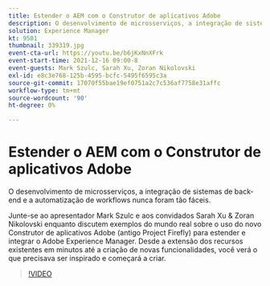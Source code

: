```yaml
---
title: Estender o AEM com o Construtor de aplicativos Adobe
description: O desenvolvimento de microsserviços, a integração de sistemas de back-end e a automatização de workflows nunca foram tão fáceis.
solution: Experience Manager
kt: 9501
thumbnail: 339319.jpg
event-cta-url: https://youtu.be/b6jKxNnXFrk
event-start-time: 2021-12-16 09:00-8
event-guests: Mark Szulc, Sarah Xu, Zoran Nikolovski
exl-id: e8c3e768-125b-4595-bcfc-5495f6595c3a
source-git-commit: 17070f55bae19ef0751a2c7c536af7758e31affc
workflow-type: tm+mt
source-wordcount: '90'
ht-degree: 0%

---
```


# Estender o AEM com o Construtor de aplicativos Adobe

O desenvolvimento de microsserviços, a integração de sistemas de back-end e a automatização de workflows nunca foram tão fáceis.

Junte-se ao apresentador Mark Szulc e aos convidados Sarah Xu &amp; Zoran Nikolovski enquanto discutem exemplos do mundo real sobre o uso do novo Construtor de aplicativos Adobe (antigo Project Firefly) para estender e integrar o Adobe Experience Manager.  Desde a extensão dos recursos existentes em minutos até a criação de novas funcionalidades, você verá o que precisava ser inspirado e começará a criar.

>[!VIDEO](https://video.tv.adobe.com/v/339319/?quality=12&learn=on)
